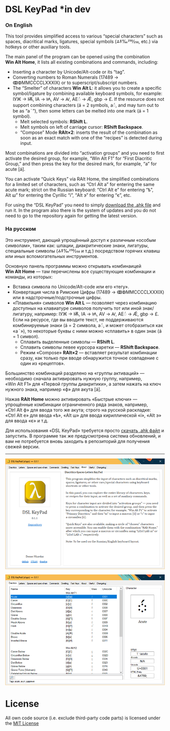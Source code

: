 # DSL KeyPad \*in dev

### On English

This tool provides simplified access to various “special characters” such as spaces, diacritical marks, ligatures, special symbols (⁂‡‰250⁄250, etc.) via hotkeys or other auxiliary tools.

The main panel of the program can be opened using the combination **Win Alt Home**, it lists all existing combinations and commands, including:

- Inserting a character by Unicode/Alt-code or its “tag”.
- Converting numbers to Roman Numerals (17489 → ↂↁⅯⅯⅭⅭⅭⅭⅬⅩⅩⅩⅨ) or to superscript/subscript numbers.
- The “Smelter” of characters **Win Alt L**: it allows you to create a specific symbol/ligature by combining available keyboard symbols, for example: ІУЖ → Ѭ, ІА → Ꙗ, AV → Ꜹ, AE◌́ → Ǽ, gbp → £. If the resource does not support combining characters (á = 2 symbols, a◌́, and may turn out to be as “a ́  ”), then some letters can be melted into one mark (á = 1 symbol).
  - Melt selected symbols: **RShift L**.
  - Melt symbols on left of carriage cursor: **RShift Backspace**.
  - “Compose” Mode **RAlt×2**: inserts the result of the combination as soon as an exact match with one of the “recipes” is detected during input.

Most combinations are divided into “activation groups” and you need to first activate the desired group, for example, “Win Alt F1” for “First Diacritic Group,” and then press the key for the desired mark, for example, “a” for acute \[á\].

You can activate “Quick Keys” via RAlt Home, the simplified combinations for a limited set of characters, such as “Ctrl Alt a” for entering the same acute mark; strict on the Russian keyboard: “Ctrl Alt е” for entering “ѣ”, Alt ш” for entering the Cyrillic “і”, “Alt э” for entering “є”, etc.

For using the “DSL KeyPad” you need to simply [download the .ahk file](https://github.com/DemerNkardaz/DSL-KeyPad/blob/main/DSLKeyPad.ahk) and run it. In the program also there is the system of updates and you do not need to go to the repository again for getting the latest version.

### На русском

Это инструмент, дающий упрощённый доступ к различным «особым символам», таким как: шпации, диакритические знаки, лигатуры, специальные символы (⁂‡‰250⁄250 и т.д.) посредством горячих клавиш или иных вспомогательных инструментов.

Основную панель программы можно открывать комбинаицей **Win Alt Home** — там перечислены все существующие комбинации и команды, из которых:

- Вставка символа по Unicode/Alt-code или его «тегу».
- Конвертация числа в Римские Цифры (17489 → ↂↁⅯⅯⅭⅭⅭⅭⅬⅩⅩⅩⅨ) или в надстрочные/подстрочные цифры.
- «Плавильня» символов **Win Alt L** — позволяет через комбинацию доступных на клавиатуре символов получить тот или иной знак/лигатуру, например: ІУЖ → Ѭ, ІА → Ꙗ, AV → Ꜹ, AE◌́ → Ǽ, gbp → £. Если на ресурсе, где вы вводите текст, не поддерживаются комбинируемые знаки (á = 2 символа, a◌́, и может отобразиться как «a ́  »), то некоторые буквы с ними можно «сплавить» в один знак (á = 1 символ).
  - Сплавить выделенные символы — **RShift L**.
  - Сплавить символы левее курсора каретки — **RShift Backspace**.
  - Режим «Compose» **RAlt×2** — вставляет результат комбинации сразу, как только при вводе обнаружится точное совпадение с один из «рецептов».

Большинство комбинаций разделено на «группы активаций» — необходимо сначала активировать нужную группу, например, «Win Alt F1» для «Первой группы диакритики», а затем нажать на ключ нужного знака, например «ф» для акута \[á\].

Нажав **RAlt Home** можно активировать «Быстрые ключи» — упрощённые комбинации ограниченного ряда знаков, например, «Ctrl Alt ф» для ввода того же акута; строго на русской раскладке: «Ctrl Alt е» для ввода «ѣ», «Alt ш» для ввода кириллической «і», «Alt э» для ввода «є» и т.д.

Для использования «DSL KeyPad» требуется просто [скачать .ahk файл](https://github.com/DemerNkardaz/DSL-KeyPad/blob/main/DSLKeyPad.ahk) и запустить. В программе так же предусмотрена система обновлений, и вам не потребуется вновь заходить в репозиторий для получения свежей версии.

---

![](Images/20240905_0.png)

![](Images/20240905_1.png)

# License

All own code source (i.e. exclude third-party code parts) is licensed under the [MIT License](https://github.com/DemerNkardaz/DSL-KeyPad/blob/main/LICENSE)
